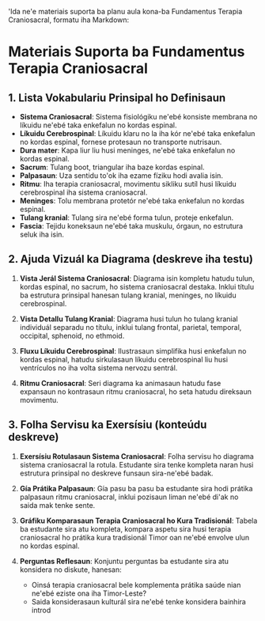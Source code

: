 'Ida ne'e materiais suporta ba planu aula kona-ba Fundamentus Terapia Craniosacral, formatu iha Markdown:

# Materiais Suporta ba Fundamentus Terapia Craniosacral

## 1. Lista Vokabulariu Prinsipal ho Definisaun

- **Sistema Craniosacral**: Sistema fisiológiku ne'ebé konsiste membrana no líkuidu ne'ebé taka enkefalun no kordas espinal.
- **Líkuidu Cerebrospinal**: Líkuidu klaru no la iha kór ne'ebé taka enkefalun no kordas espinal, fornese protesaun no transporte nutrisaun.
- **Dura mater**: Kapa liur liu husi meninges, ne'ebé taka enkefalun no kordas espinal.
- **Sacrum**: Tulang boot, triangular iha baze kordas espinal.
- **Palpasaun**: Uza sentidu to'ok iha ezame fíziku hodi avalia isin.
- **Ritmu**: Iha terapia craniosacral, movimentu sikliku sutíl husi líkuidu cerebrospinal iha sistema craniosacral.
- **Meninges**: Tolu membrana protetór ne'ebé taka enkefalun no kordas espinal.
- **Tulang kranial**: Tulang sira ne'ebé forma tulun, proteje enkefalun.
- **Fascia**: Tejidu koneksaun ne'ebé taka muskulu, órgaun, no estrutura seluk iha isin.

## 2. Ajuda Vizuál ka Diagrama (deskreve iha testu)

1. **Vista Jerál Sistema Craniosacral**:
   Diagrama isin kompletu hatudu tulun, kordas espinal, no sacrum, ho sistema craniosacral destaka. Inklui títulu ba estrutura prinsipal hanesan tulang kranial, meninges, no líkuidu cerebrospinal.

2. **Vista Detallu Tulang Kranial**:
   Diagrama husi tulun ho tulang kranial individuál separadu no títulu, inklui tulang frontal, parietal, temporal, occipital, sphenoid, no ethmoid.

3. **Fluxu Líkuidu Cerebrospinal**:
   Ilustrasaun simplifika husi enkefalun no kordas espinal, hatudu sirkulasaun líkuidu cerebrospinal liu husi ventrículos no iha volta sistema nervozu sentrál.

4. **Ritmu Craniosacral**:
   Seri diagrama ka animasaun hatudu fase expansaun no kontrasaun ritmu craniosacral, ho seta hatudu direksaun movimentu.

## 3. Folha Servisu ka Exersísiu (konteúdu deskreve)

1. **Exersísiu Rotulasaun Sistema Craniosacral**:
   Folha servisu ho diagrama sistema craniosacral la rotula. Estudante sira tenke kompleta naran husi estrutura prinsipal no deskreve funsaun sira-ne'ebé badak.

2. **Gía Prátika Palpasaun**:
   Gía pasu ba pasu ba estudante sira hodi prátika palpasaun ritmu craniosacral, inklui pozisaun liman ne'ebé di'ak no saida mak tenke sente.

3. **Gráfiku Komparasaun Terapia Craniosacral ho Kura Tradisionál**:
   Tabela ba estudante sira atu kompleta, kompara aspetu sira husi terapia craniosacral ho prátika kura tradisionál Timor oan ne'ebé envolve ulun no kordas espinal.

4. **Perguntas Reflesaun**:
   Konjuntu perguntas ba estudante sira atu konsidera no diskute, hanesan:
   - Oinsá terapia craniosacral bele komplementa prátika saúde nian ne'ebé eziste ona iha Timor-Leste?
   - Saida konsiderasaun kulturál sira ne'ebé tenke konsidera bainhira introd